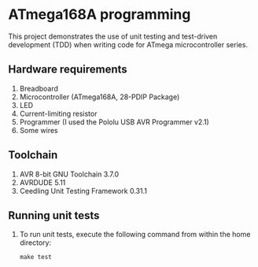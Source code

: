  # ATmega168A programming

This project demonstrates the use of unit testing and test-driven development (TDD) when writing code for ATmega microcontroller series.

## Hardware requirements
<ol dir="auto">
<li>Breadboard</li>
<li>Microcontroller (ATmega168A, 28-PDIP Package)</li>
<li>LED</li>
<li>Current-limiting resistor</li>
<li>Programmer (I used the Pololu USB AVR Programmer v2.1)</li>
<li>Some wires</li>
</ol>

## Toolchain
<ol dir="auto">
<li>AVR 8-bit GNU Toolchain 3.7.0</li>
<li>AVRDUDE 5.11</li>
<li>Ceedling Unit Testing Framework 0.31.1</li>
</ol>

## Running unit tests
<ol dir="auto">
<li>To run unit tests, execute the following command from within the home directory:</li>
<div class="snippet-clipboard-content notranslate position-relative overflow-auto" data-snippet-clipboard-copy-content="npm run start"><pre class="notranslate"><code>make test</code></pre></div>
</ol>
